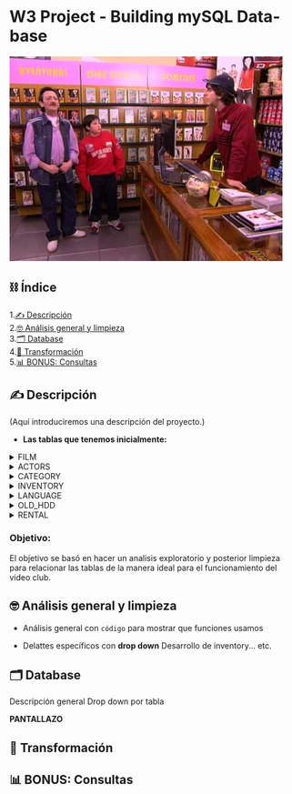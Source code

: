 # W3 Project - Building mySQL Data-base

![portada](https://github.com/Calbacho/w3-database-project/blob/main/videoclip2.jpg)

## ⛓️ Índice

1.[✍️ Descripción](#descripción)\
2.[🤓 Análisis general y limpieza](#análisis)\
3.[🗂️ Database](#database)\
4.[🧬 Transformación](#transformación)\
5.[📊 BONUS: Consultas](#consultas)


<a name="descripción"/>

## ✍️ Descripción

(Aquí introduciremos una descripción del proyecto.)

 - **Las tablas que tenemos inicialmente:**

<details>
<summary>FILM</summary>
<br>
Pantallazo de FILM
</details>

<details>
<summary>ACTORS</summary>
<br>
Pantallazo de ACTOR
</details>

<details>
<summary>CATEGORY</summary>
<br>
Pantallazo de CATEGORY
</details>

<details>
<summary>INVENTORY</summary>
<br>
Pantallazo de INVENTORY
</details>

<details>
<summary>LANGUAGE</summary>
<br>
Pantallazo de LANGUAGE
</details>

<details>
<summary>OLD_HDD</summary>
<br>
Pantallazo de OLD_HDD
</details>

<details>
<summary>RENTAL</summary>
<br>
Pantallazo de RENTAL
</details>

 ### Objetivo:
 
El objetivo se basó en  hacer un analisis exploratorio y posterior limpieza para relacionar las tablas de la manera ideal para el funcionamiento del video club.
 
 
 <a name="análisis"/>
 
## 🤓 Análisis general y limpieza

- Análisis general con `código` para mostrar que funciones usamos
+ Delattes específicos con **drop down**
Desarrollo de inventory... etc.


 <a name="database"/>
 
## 🗂️ Database

Descripción general
Drop down por tabla

**PANTALLAZO**


<a name="transformación"/>

## 🧬 Transformación


<a name="consultas"/>

## 📊 BONUS: Consultas
